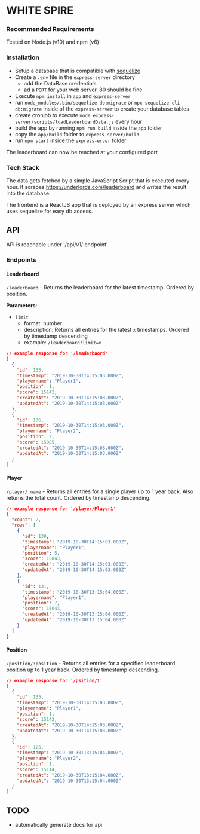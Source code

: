 # WHITE SPIRE

### Recommended Requirements
Tested on Node.js (v10) and npm (v6)

### Installation
- Setup a database that is compatible with [sequelize](https://sequelize.org/)
- Create a `.env` file in the `express-server` directory
  - add the DataBase credentials
  - ad a `PORT` for your web server. 80 should be fine
- Execute `npm install` in `app` and `express-server`
- run `node_modules/.bin/sequelize db:migrate` or `npx sequelize-cli db:migrate` inside of the `express-server` to create your database tables
- create cronjob to execute `node express-server/scripts/loadLeaderboardData.js` every hour
- build the app by running `npm run build` inside the `app` folder
- copy the `app/build` folder to `express-server/build`
- run `npm start` inside the `express-erver` folder

The leaderboard can now be reached at your configured port

### Tech Stack

The data gets fetched by a simple JavaScript Script that is executed every hour.
It scrapes https://underlords.com/leaderboard and writes the result into the database.

The frontend is a ReactJS app that is deployed by an express server which uses sequelize for easy db access.

## API
API is reachable under '/api/v1/:endpoint'

### Endpoints
#### Leaderboard
`/leaderboard` - Returns the leaderboard for the latest timestamp. Ordered by position.

**Parameters**:

- `limit`
	- format: number
	- description: Returns all entries for the latest `x` timestamps. Ordered by timestamp descending
	- example: `/leaderboard?limit=x`

```json
// example response for '/leaderbaord'
[
  {
    "id": 135,
    "timestamp": "2019-10-30T14:15:03.000Z",
    "playername": "Player1",
    "position": 1,
    "score": 15142,
    "createdAt": "2019-10-30T14:15:03.000Z",
    "updatedAt": "2019-10-30T14:15:03.000Z"
  },
  {
    "id": 136,
    "timestamp": "2019-10-30T14:15:03.000Z",
    "playername": "Player2",
    "position": 2,
    "score": 15085,
    "createdAt": "2019-10-30T14:15:03.000Z",
    "updatedAt": "2019-10-30T14:15:03.000Z"
  }
]
```

#### Player
`/player/:name` - Returns all entries for a single player up to 1 year back. Also returns the total count. Ordered by timestamp descending.

```json
// example response for '/player/Player1'
{
  "count": 2,
  "rows": [
    {
      "id": 139,
      "timestamp": "2019-10-30T14:15:03.000Z",
      "playername": "Player1",
      "position": 5,
      "score": 15043,
      "createdAt": "2019-10-30T14:15:03.000Z",
      "updatedAt": "2019-10-30T14:15:03.000Z"
    },
    {
      "id": 131,
      "timestamp": "2019-10-30T13:15:04.000Z",
      "playername": "Player1",
      "position": 7,
      "score": 15043,
      "createdAt": "2019-10-30T13:15:04.000Z",
      "updatedAt": "2019-10-30T13:15:04.000Z"
    }
  ]
}
```



#### Position
`/position/:position` - Returns all entries for a specified leaderboard position up to 1 year back. Ordered by timestamp descending.

```json
// example response for '/psition/1'
[
  {
    "id": 135,
    "timestamp": "2019-10-30T14:15:03.000Z",
    "playername": "Player1",
    "position": 1,
    "score": 15142,
    "createdAt": "2019-10-30T14:15:03.000Z",
    "updatedAt": "2019-10-30T14:15:03.000Z"
  },
  {
    "id": 125,
    "timestamp": "2019-10-30T13:15:04.000Z",
    "playername": "Player2",
    "position": 1,
    "score": 15114,
    "createdAt": "2019-10-30T13:15:04.000Z",
    "updatedAt": "2019-10-30T13:15:04.000Z"
  }
]
```

## TODO
- automatically generate docs for api
